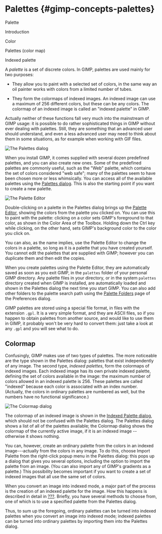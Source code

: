 # Palettes {#gimp-concepts-palettes}

Palette

Introduction

Color

Palettes (color map)

Indexed palette

A *palette* is a set of discrete colors. In GIMP, palettes are used
mainly for two purposes:

-   They allow you to paint with a selected set of colors, in the same
    way an oil painter works with colors from a limited number of tubes.

-   They form the colormaps of indexed images. An indexed image can use
    a maximum of 256 different colors, but these can be any colors. The
    colormap of an indexed image is called an \"indexed palette\" in
    GIMP.

Actually neither of these functions fall very much into the mainstream
of GIMP usage: it is possible to do rather sophisticated things in GIMP
without ever dealing with palettes. Still, they are something that an
advanced user should understand, and even a less advanced user may need
to think about them in some situations, as for example when working with
GIF files.

![The Palettes dialog](images/dialogs/palettes-list-dialog.png)

When you install GIMP, it comes supplied with several dozen predefined
palettes, and you can also create new ones. Some of the predefined
palettes are commonly useful, such as the "Web" palette, which contains
the set of colors considered "web safe"; many of the palettes seem to
have been chosen more or less whimsically. You can access all of the
available palettes using the [Palettes dialog](#gimp-palette-dialog).
This is also the starting point if you want to create a new palette.

![The Palette Editor](images/dialogs/palette-editor-dialog.png)

Double-clicking on a palette in the Palettes dialog brings up the
[Palette Editor](#gimp-palette-editor-dialog), showing the colors from
the palette you clicked on. You can use this to paint with the palette:
clicking on a color sets GIMP\'s foreground to that color, as shown in
the Color Area of the Toolbox. Holding down the Ctrl key while clicking,
on the other hand, sets GIMP\'s background color to the color you click
on.

You can also, as the name implies, use the Palette Editor to change the
colors in a palette, so long as it is a palette that you have created
yourself. You cannot edit the palettes that are supplied with GIMP;
however you can duplicate them and then edit the copies.

When you create palettes using the Palette Editor, they are
automatically saved as soon as you exit GIMP, in the `palettes` folder
of your personal GIMP directory. Any palette files in your directory, or
in the system `palettes` directory created when GIMP is installed, are
automatically loaded and shown in the Palettes dialog the next time you
start GIMP. You can also add other folders to the palette search path
using the [Palette Folders](#gimp-prefs-folders-palettes) page of the
Preferences dialog.

GIMP palettes are stored using a special file format, in files with the
extension `.gpl`. It is a very simple format, and they are ASCII files,
so if you happen to obtain palettes from another source, and would like
to use them in GIMP, it probably won\'t be very hard to convert them:
just take a look at any `.gpl` and you will see what to do.

## Colormap

Confusingly, GIMP makes use of two types of palettes. The more
noticeable are the type shown in the Palettes dialog: palettes that
exist independently of any image. The second type, *indexed palettes*,
form the colormaps of indexed images. Each indexed image has its own
private indexed palette, defining the set of colors available in the
image: the maximum number of colors allowed in an indexed palette is
256. These palettes are called "indexed" because each color is
associated with an index number. (Actually, the colors in ordinary
palettes are numbered as well, but the numbers have no functional
significance.)

![The Colormap dialog](images/dialogs/colormap-dialog.png)

The colormap of an indexed image is shown in the [Indexed Palette
dialog](#gimp-indexed-palette-dialog), which should not be confused with
the Palettes dialog. The Palettes dialog shows a list of all of the
palettes available; the Colormap dialog shows the colormap of the
currently active image, if it is an indexed image -- otherwise it shows
nothing.

You can, however, create an ordinary palette from the colors in an
indexed image---actually from the colors in any image. To do this,
choose Import Palette from the right-click popup menu in the Palettes
dialog: this pops up a dialog that gives you several options, including
the option to import the palette from an image. (You can also import any
of GIMP\'s gradients as a palette.) This possibility becomes important
if you want to create a set of indexed images that all use the same set
of colors.

When you convert an image into indexed mode, a major part of the process
is the creation of an indexed palette for the image. How this happens is
described in detail in [???](#gimp-image-convert-indexed). Briefly, you
have several methods to choose from, one of which is to use a specified
palette from the Palettes dialog.

Thus, to sum up the foregoing, ordinary palettes can be turned into
indexed palettes when you convert an image into indexed mode; indexed
palettes can be turned into ordinary palettes by importing them into the
Palettes dialog.
